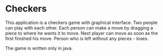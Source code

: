 # Checkers
This application is a checkers game with graphical interface. 
Two people can play with each other. Each person can make a move by dragging a piece to where he wants it to move. Next player can move as soon as the first finished his move. Person who is left without any pieces - loses.

The game is written only in java.
